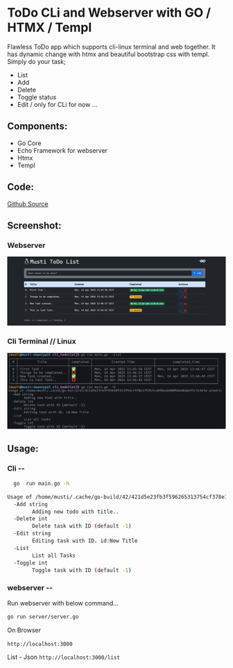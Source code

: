 # ToDo CLi and Webserver with GO / HTMX / Templ

Flawless ToDo app which supports cli-linux terminal and web together. It has dynamic change with htmx and beautiful bootstrap css with templ.
Simply do your task;

- List
- Add
- Delete
- Toggle status
- Edit / only for CLi for now ...

## Components:

- Go Core
- Echo Framework for webserver
- Htmx
- Templ

## Code:

[Github Source](http://github.com/mozkaya1/todo-cli-web)

## Screenshot:

### Webserver

![Webserver](./static/webserver.png)

### Cli Terminal // Linux

![Cli](./static/cli.png)

## Usage:

### Cli --

```bash
  go  run main.go -h
```

```bash
Usage of /home/musti/.cache/go-build/42/421d5e23fb3f596265313754cf378e1797b3ce698eab60058d40dde53c314e3e-d/main:
  -Add string
        Adding new todo with title..
  -Delete int
        Delete task with ID (default -1)
  -Edit string
        Editing task with ID. id:New Title
  -List
        List all Tasks
  -Toggle int
        Toggle task with ID (default -1)

```

### webserver --

Run webserver with below command...

```bash
go run server/server.go

```

On Browser

`http://localhost:3000`

List - Json
`http://localhost:3000/list`
